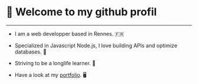 # :wave: Welcome to my github profil 
---

- I am a web developper based in Rennes. :fr:

- Specialized in Javascript Node.js, I love building APIs and optimize databases. :rocket:

- Striving to be a longlife learner. :high_brightness:

- Have a look at my [portfolio](https://corentinvanaquer.netlify.app/). 🖥️
